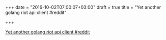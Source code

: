 +++
date = "2016-10-02T07:00:07+03:00"
draft = true
title = "Yet another golang riot api client  #reddit"

+++

<p><a href="https://t.co/urenpTsCrz">Yet another golang riot api client  #reddit</a></p>

